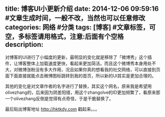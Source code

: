 title:  博客UI小更新介绍
date: 2014-12-06 09:59:16 #文章生成时间，一般不改，当然也可以任意修改
categories: 网络 #分类
tags: [博客] #文章标签，可空，多标签请用格式，注意:后面有个空格
description:  
---
对博客的UI进行了小幅度的更新，最明显的变化就是移除了「微博秀」这个插件，让博客整体上加载速度更快，看起来更加简洁。而且这个微博秀本身用处不大，对微博涨粉没有多大作用，况且如果你真的想看我的社交网络，可以直接到页面下面直接就能点击微博图标跳转到我的首页，所以新的UI其实是更加合理的。

其他的变化是对文章作者的名字进行了替换，其实这个网名，原来我是希望用olivezhang的，后来因为阴差阳错，用这个zhangolve的ID更加频繁了，看原来那一个olivezhang反倒是觉得有点奇怪，于是干脆替换了。

最后贴出博客地址 http://hktkdy.com  戳起来。。。